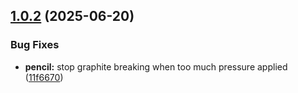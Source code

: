 ## [1.0.2](https://github.com/eyal-test/test11/compare/v1.0.1...v1.0.2) (2025-06-20)


### Bug Fixes

* **pencil:** stop graphite breaking when too much pressure applied ([11f6670](https://github.com/eyal-test/test11/commit/11f667009898af01272d8baf94e3f1d14dedc48a))

